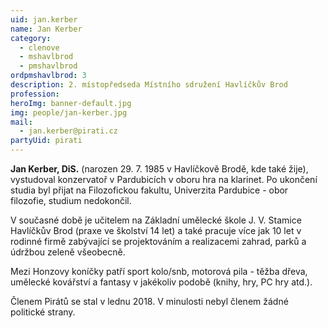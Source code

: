 ```yaml
---
uid: jan.kerber
name: Jan Kerber
category:
  - clenove
  - mshavlbrod
  - pmshavlbrod
ordpmshavlbrod: 3
description: 2. místopředseda Místního sdružení Havlíčkův Brod
profession:
heroImg: banner-default.jpg
img: people/jan-kerber.jpg
mail:
  - jan.kerber@pirati.cz
partyUid: pirati
---
```


**Jan Kerber, DiS.** (narozen 29. 7. 1985 v Havlíčkově Brodě, kde také žije), vystudoval konzervatoř v Pardubicích v oboru hra na klarinet. Po ukončení studia byl přijat na Filozofickou fakultu, Univerzita Pardubice - obor filozofie, studium nedokončil.

V současné době je učitelem na Základní umělecké škole J. V. Stamice Havlíčkův Brod (praxe ve školství 14 let) a také pracuje více jak 10 let v rodinné firmě zabývající se projektováním a realizacemi zahrad, parků a údržbou zeleně všeobecně.

Mezi Honzovy koníčky patří sport kolo/snb, motorová pila - těžba dřeva, umělecké kovářství a fantasy v jakékoliv podobě (knihy, hry, PC hry atd.).

Členem Pirátů se stal v lednu 2018. V minulosti nebyl členem žádné politické strany.
